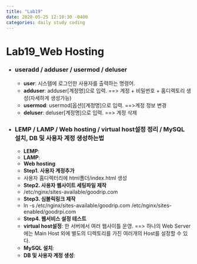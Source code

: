 ```yaml
---
title: "Lab19"
date: 2020-05-25 12:10:30 -0400
categories: daily study coding
---
```

# Lab19_Web Hosting

* ### useradd / adduser / usermod / deluser
  * **user**: 시스템에 로그인한 사용자를 출력하는 명령어.
  * **adduser**: adduser[계정명]으로 입력. ==> 계정 + 비밀번호 + 홈디렉토리 생성(자세하게 생성가능)
  * **usermod**: usermod[옵션][계정명]으로 입력. ==>계정 정보 변경
  * **deluser**: deluser[계정명]으로 입력. ==> 계정 삭제
* ### LEMP / LAMP / Web hosting / virtual host설정 정리 / MySQL 설치, DB 및 사용자 계정 생성하는법 
  * **LEMP**:
  * **LAMP**:
  * **Web hosting**
   * **Step1. 사용자 계정추가**
    * 사용자 홈디렉터리에 html폴더/index.html 생성
   * **Step2. 사용자 웹사이트 세팅파일 제작**
    * /etc/nginx/sites-available/goodrip.com
   * **Step3. 심볼릭링크 제작**
    * ln -s /etc/nginx/sites-available/goodrip.com /etc/nginx/sites-enabled/goodrpi.com
   * **Step4. 웹서비스 설정 테스트**
  * **virtual host설정**: 한 서버에서 여러 웹사이틀 운영. ==> 하나의 Web Server에는 Main Host 외에 별도의 디렉토리를 가진 여러개의 Host를 설정할 수 있다.
  * **MySQL 설치**:
  * **DB 및 사용자 계정 생성**:
